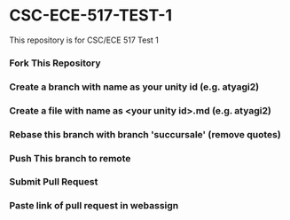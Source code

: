 # CSC-ECE-517-TEST-1
This repository is for CSC/ECE 517 Test 1

### Fork This Repository
### Create a branch with name as your unity id (e.g. atyagi2)
### Create a file with name as &lt;your unity id&gt;.md (e.g. atyagi2)
### Rebase this branch with branch 'succursale' (remove quotes)
### Push This branch to remote
### Submit Pull Request
### Paste link of pull request in webassign

